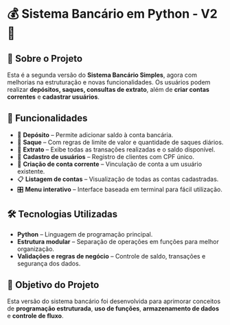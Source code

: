 # 💰 Sistema Bancário em Python - V2 🚀

## 📌 Sobre o Projeto
Esta é a segunda versão do **Sistema Bancário Simples**, agora com melhorias na estruturação e novas funcionalidades. Os usuários podem realizar **depósitos, saques, consultas de extrato**, além de **criar contas correntes** e **cadastrar usuários**.

## 🚀 Funcionalidades
- 🏦 **Depósito** – Permite adicionar saldo à conta bancária.
- 💸 **Saque** – Com regras de limite de valor e quantidade de saques diários.
- 📜 **Extrato** – Exibe todas as transações realizadas e o saldo disponível.
- 👤 **Cadastro de usuários** – Registro de clientes com CPF único.
- 🏦 **Criação de conta corrente** – Vinculação de conta a um usuário existente.
- 📋 **Listagem de contas** – Visualização de todas as contas cadastradas.
- 🎛 **Menu interativo** – Interface baseada em terminal para fácil utilização.

## 🛠 Tecnologias Utilizadas
- **Python** – Linguagem de programação principal.
- **Estrutura modular** – Separação de operações em funções para melhor organização.
- **Validações e regras de negócio** – Controle de saldo, transações e segurança dos dados.

## 🔎 Objetivo do Projeto
Esta versão do sistema bancário foi desenvolvida para aprimorar conceitos de **programação estruturada**, **uso de funções**, **armazenamento de dados** e **controle de fluxo**.  
